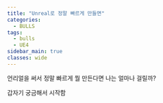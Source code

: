 ```yaml
---
title: "Unreal로 정말 빠르게 만들면"
categories:
  - BULLS
tags:
  - bulls
  - UE4
sidebar_main: true
classes: wide
---
```


언리얼을 써서 정말 빠르게 뭘 만든다면 나는 얼마나 걸릴까?

갑자기 궁금해서 시작함

